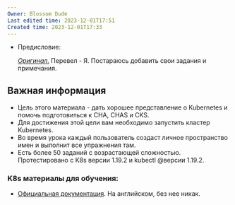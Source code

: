 ```yaml
---
Owner: Blossom Dude
Last edited time: 2023-12-01T17:51
Created time: 2023-12-01T17:33
---
```

- Предисловие:
    
    _[Оригинал.](https://github.com/StenlyTU/K8s-training-official)_ Перевел - Я. Постараюсь добавить свои задания и примечания.
    

## Важная информация

- Цель этого материала - дать хорошее представление о Kubernetes и помочь подготовиться к CHA, CHAS и CKS.
- Для достижения этой цели вам необходимо запустить кластер Kubernetes.
- Во время урока каждый пользователь создаст личное пространство имен и выполнит все упражнения там.
- Есть более 50 заданий с возрастающей сложностью. Протестировано с K8s версии 1.19.2 и kubectl @версии 1.19.2.

  

### K8s материалы для обучения:

- [Официальная документация](https://kubernetes.io/docs/home/). На английском, без нее никак.